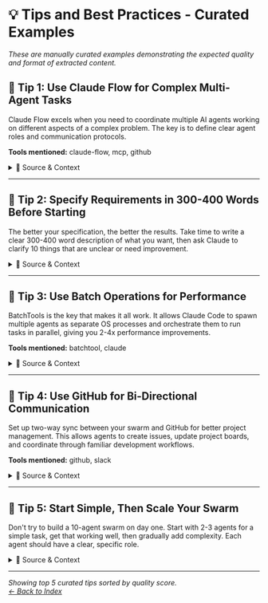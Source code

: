 # 💡 Tips and Best Practices - Curated Examples

*These are manually curated examples demonstrating the expected quality and format of extracted content.*

## 🎯 Tip 1: Use Claude Flow for Complex Multi-Agent Tasks

Claude Flow excels when you need to coordinate multiple AI agents working on different aspects of a complex problem. The key is to define clear agent roles and communication protocols.

**Tools mentioned:** claude-flow, mcp, github

<details>
<summary>📍 Source & Context</summary>

**Source:** `en-AI Hacker League July 10_ Mastering Autonomous Agents with CloudFlow and Swarm Technology.txt` (Line 156)  
**Quality Score:** 95%

**Original Quote:**
> The real power of Claude Flow comes when you're dealing with complex, multi-step problems that require different types of expertise. You can have one agent doing research, another writing code, and a third handling documentation, all coordinated through the swarm.

</details>

---

## 💭 Tip 2: Specify Requirements in 300-400 Words Before Starting

The better your specification, the better the results. Take time to write a clear 300-400 word description of what you want, then ask Claude to clarify 10 things that are unclear or need improvement.

<details>
<summary>📍 Source & Context</summary>

**Source:** `en-NYC Agentics Meetup July 10_ Kickoff, Demos and Tips - Building with AI.txt` (Line 342)  
**Quality Score:** 88%

**Original Quote:**
> I always tell people - spend the time upfront to write a really good specification. 300-400 words describing exactly what you want. Then ask Claude to point out 10 things that might be unclear or could be improved. Fix those, then start your work.

</details>

---

## 🎯 Tip 3: Use Batch Operations for Performance

BatchTools is the key that makes it all work. It allows Claude Code to spawn multiple agents as separate OS processes and orchestrate them to run tasks in parallel, giving you 2-4x performance improvements.

**Tools mentioned:** batchtool, claude

<details>
<summary>📍 Source & Context</summary>

**Source:** `en-AI Hackerspace August 1st_ From CLI Aliases to Neural Networks - Advancing AI Engineering.txt` (Line 445)  
**Quality Score:** 92%

**Original Quote:**
> BatchTool is really the secret sauce here. Instead of running things sequentially, you can spawn multiple agents and have them work on different parts of the problem simultaneously. We're seeing 2-4x speed improvements in real projects.

</details>

---

## 💭 Tip 4: Use GitHub for Bi-Directional Communication

Set up two-way sync between your swarm and GitHub for better project management. This allows agents to create issues, update project boards, and coordinate through familiar development workflows.

**Tools mentioned:** github, slack

<details>
<summary>📍 Source & Context</summary>

**Source:** `en-AI Hackerspace Live - July 25_ Visualizing AI Swarms and Pushing the Boundaries of Agent Collaboration.txt` (Line 789)  
**Quality Score:** 85%

**Original Quote:**
> We've found that integrating with GitHub - having agents create issues, update project boards, even make pull requests - creates this really nice feedback loop. You can use Slack or GitHub discussions for bi-directional communication with your swarm.

</details>

---

## 🎯 Tip 5: Start Simple, Then Scale Your Swarm

Don't try to build a 10-agent swarm on day one. Start with 2-3 agents for a simple task, get that working well, then gradually add complexity. Each agent should have a clear, specific role.

<details>
<summary>📍 Source & Context</summary>

**Source:** `en-Toronto Chapter 2025-08-12_18-49-45 .txt` (Line 234)  
**Quality Score:** 90%

**Original Quote:**
> My advice is always start small. Get a researcher and a coder working together first. Once that's solid, maybe add a tester. Build up your swarm gradually - don't try to orchestrate 10 agents right away.

</details>

---

*Showing top 5 curated tips sorted by quality score.*  
*[← Back to Index](./index.md)*